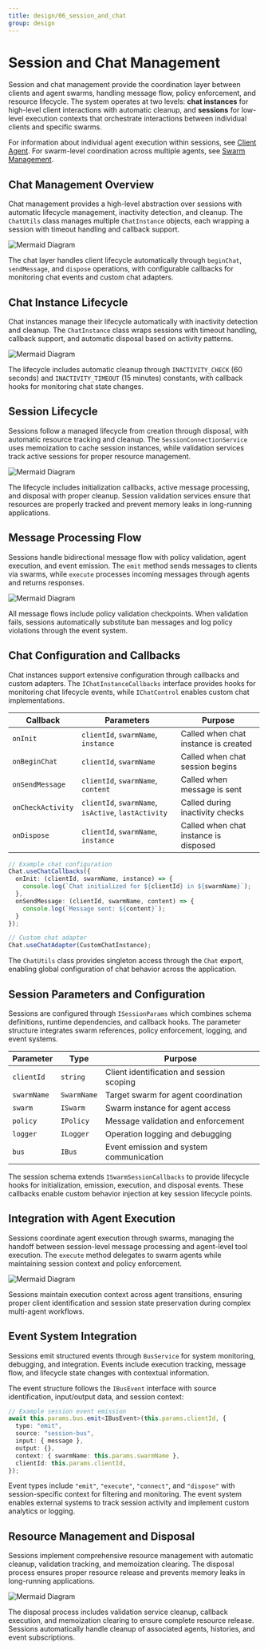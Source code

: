 ```yaml
---
title: design/06_session_and_chat
group: design
---
```


# Session and Chat Management

Session and chat management provide the coordination layer between clients and agent swarms, handling message flow, policy enforcement, and resource lifecycle. The system operates at two levels: **chat instances** for high-level client interactions with automatic cleanup, and **sessions** for low-level execution contexts that orchestrate interactions between individual clients and specific swarms.

For information about individual agent execution within sessions, see [Client Agent](./04_Client_Agent.md). For swarm-level coordination across multiple agents, see [Swarm Management](./05_Swarm_Management.md).

## Chat Management Overview

Chat management provides a high-level abstraction over sessions with automatic lifecycle management, inactivity detection, and cleanup. The `ChatUtils` class manages multiple `ChatInstance` objects, each wrapping a session with timeout handling and callback support.

![Mermaid Diagram](./diagrams\6_Session_and_Chat_Management_0.svg)

The chat layer handles client lifecycle automatically through `beginChat`, `sendMessage`, and `dispose` operations, with configurable callbacks for monitoring chat events and custom chat adapters.

## Chat Instance Lifecycle

Chat instances manage their lifecycle automatically with inactivity detection and cleanup. The `ChatInstance` class wraps sessions with timeout handling, callback support, and automatic disposal based on activity patterns.

![Mermaid Diagram](./diagrams\6_Session_and_Chat_Management_2.svg)

The lifecycle includes automatic cleanup through `INACTIVITY_CHECK` (60 seconds) and `INACTIVITY_TIMEOUT` (15 minutes) constants, with callback hooks for monitoring chat state changes.

## Session Lifecycle

Sessions follow a managed lifecycle from creation through disposal, with automatic resource tracking and cleanup. The `SessionConnectionService` uses memoization to cache session instances, while validation services track active sessions for proper resource management.

![Mermaid Diagram](./diagrams\6_Session_and_Chat_Management_3.svg)

The lifecycle includes initialization callbacks, active message processing, and disposal with proper cleanup. Session validation services ensure that resources are properly tracked and prevent memory leaks in long-running applications.

## Message Processing Flow

Sessions handle bidirectional message flow with policy validation, agent execution, and event emission. The `emit` method sends messages to clients via swarms, while `execute` processes incoming messages through agents and returns responses.

![Mermaid Diagram](./diagrams\6_Session_and_Chat_Management_4.svg)

All message flows include policy validation checkpoints. When validation fails, sessions automatically substitute ban messages and log policy violations through the event system.

## Chat Configuration and Callbacks

Chat instances support extensive configuration through callbacks and custom adapters. The `IChatInstanceCallbacks` interface provides hooks for monitoring chat lifecycle events, while `IChatControl` enables custom chat implementations.

| Callback | Parameters | Purpose |
|----------|------------|---------|
| `onInit` | `clientId`, `swarmName`, `instance` | Called when chat instance is created |
| `onBeginChat` | `clientId`, `swarmName` | Called when chat session begins |
| `onSendMessage` | `clientId`, `swarmName`, `content` | Called when message is sent |
| `onCheckActivity` | `clientId`, `swarmName`, `isActive`, `lastActivity` | Called during inactivity checks |
| `onDispose` | `clientId`, `swarmName`, `instance` | Called when chat instance is disposed |

```typescript
// Example chat configuration
Chat.useChatCallbacks({
  onInit: (clientId, swarmName, instance) => {
    console.log(`Chat initialized for ${clientId} in ${swarmName}`);
  },
  onSendMessage: (clientId, swarmName, content) => {
    console.log(`Message sent: ${content}`);
  }
});

// Custom chat adapter
Chat.useChatAdapter(CustomChatInstance);
```

The `ChatUtils` class provides singleton access through the `Chat` export, enabling global configuration of chat behavior across the application.

## Session Parameters and Configuration

Sessions are configured through `ISessionParams` which combines schema definitions, runtime dependencies, and callback hooks. The parameter structure integrates swarm references, policy enforcement, logging, and event systems.

| Parameter | Type | Purpose |
|-----------|------|---------|
| `clientId` | `string` | Client identification and session scoping |
| `swarmName` | `SwarmName` | Target swarm for agent coordination |
| `swarm` | `ISwarm` | Swarm instance for agent access |
| `policy` | `IPolicy` | Message validation and enforcement |
| `logger` | `ILogger` | Operation logging and debugging |
| `bus` | `IBus` | Event emission and system communication |

The session schema extends `ISwarmSessionCallbacks` to provide lifecycle hooks for initialization, emission, execution, and disposal events. These callbacks enable custom behavior injection at key session lifecycle points.

## Integration with Agent Execution

Sessions coordinate agent execution through swarms, managing the handoff between session-level message processing and agent-level tool execution. The `execute` method delegates to swarm agents while maintaining session context and policy enforcement.

![Mermaid Diagram](./diagrams\6_Session_and_Chat_Management_5.svg)

Sessions maintain execution context across agent transitions, ensuring proper client identification and session state preservation during complex multi-agent workflows.

## Event System Integration

Sessions emit structured events through `BusService` for system monitoring, debugging, and integration. Events include execution tracking, message flow, and lifecycle state changes with contextual information.

The event structure follows the `IBusEvent` interface with source identification, input/output data, and session context:

```typescript
// Example session event emission
await this.params.bus.emit<IBusEvent>(this.params.clientId, {
  type: "emit",
  source: "session-bus", 
  input: { message },
  output: {},
  context: { swarmName: this.params.swarmName },
  clientId: this.params.clientId,
});
```

Event types include `"emit"`, `"execute"`, `"connect"`, and `"dispose"` with session-specific context for filtering and monitoring. The event system enables external systems to track session activity and implement custom analytics or logging.

## Resource Management and Disposal

Sessions implement comprehensive resource management with automatic cleanup, validation tracking, and memoization clearing. The disposal process ensures proper resource release and prevents memory leaks in long-running applications.

![Mermaid Diagram](./diagrams\6_Session_and_Chat_Management_6.svg)

The disposal process includes validation service cleanup, callback execution, and memoization clearing to ensure complete resource release. Sessions automatically handle cleanup of associated agents, histories, and event subscriptions.
